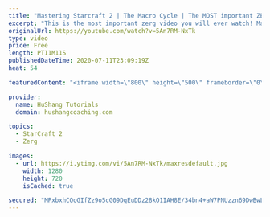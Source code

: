```yaml
---
title: "Mastering Starcraft 2 | The Macro Cycle | The MOST important ZERG lesson you've ever had"
excerpt: "This is the most important zerg video you will ever watch! Make sure to watch till the end to get extra tips on maintaining a strong macro cycle without missing a beat!  The MOST important ZERG lesson you've ever had #starcraft #sc2 #zerg #macro #guide  Coaching --------------------------------------------------------------------------"
originalUrl: https://youtube.com/watch?v=5An7RM-NxTk
type: video
price: Free
length: PT11M11S
publishedDateTime: 2020-07-11T23:09:19Z
heat: 54

featuredContent: "<iframe width=\"800\" height=\"500\" frameborder=\"0\" src=\"https://www.youtube.com/embed/5An7RM-NxTk\" allow=\"accelerometer; autoplay; encrypted-media; gyroscope; picture-in-picture\" allowfullscreen></iframe>"

provider:
  name: HuShang Tutorials
  domain: hushangcoaching.com

topics:
  - StarCraft 2
  - Zerg

images:
  - url: https://i.ytimg.com/vi/5An7RM-NxTk/maxresdefault.jpg
    width: 1280
    height: 720
    isCached: true

secured: "MPxbxhCQoGIfZz9o5cG09DqEuDDz28kO1IAH8E/34bn4+aW7PNUzzn69DwBwL5MzSvu1Pc5FwZsqwPWeKdiicpOEEmn0Gl6AFyiGY1thfPOKwnNoDLNTyg3DSxj8/lm9BCSgzX3BSa/DfsjR9ZvBNibRBjtQdFBvG8ZLA89NckmfDemNre5pVzO2sL0uaRauuR24YV184FM8mjTJGPSc3VeacbW8WYiWkUbP1604tOGrAhYcJM9emwSNmGrRoOmjven18j33eq492ubiwtrk2nfcNguMc+Oed35djPI35TcqLSXYHz88oiB8Ujt2kme8k0EEulOU83vLSOF+L57/8RmNfqetHgzrye1oGkhuJkn+H5RkmnVMtxkUuDRJ4CwkafqyvGiYkTUhXqHwKj+QyRPA0mcGvHyFZK8Fj8P6oPQ=;6MUECryFZp7qaM0FNPmlPw=="
---
```


